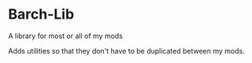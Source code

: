 # Barch-Lib
  A library for most or all of my mods

  Adds utilities so that they don't have to be duplicated between my mods.